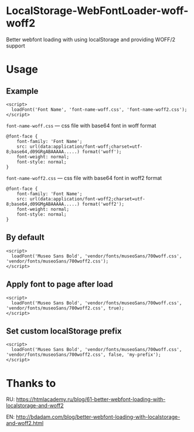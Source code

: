 # LocalStorage-WebFontLoader-woff-woff2
Better webfont loading with using localStorage and providing WOFF/2 support

# Usage
## Example
```
<script>
  loadFont('Font Name', 'font-name-woff.css', 'font-name-woff2.css');
</script>
```
```font-name-woff.css``` — css file with base64 font in woff format
```
@font-face {
    font-family: 'Font Name';
    src: url(data:application/font-woff;charset=utf-8;base64,d09GRgABAAAAA.....) format('woff');
    font-weight: normal;
    font-style: normal;
}
```

```font-name-woff2.css``` — css file with base64 font in woff2 format
```
@font-face {
    font-family: 'Font Name';
    src: url(data:application/font-woff2;charset=utf-8;base64,d09GMgABAAAAA.....) format('woff2');
    font-weight: normal;
    font-style: normal;
}
```

## By default
```
<script>
  loadFont('Museo Sans Bold', 'vendor/fonts/museoSans/700woff.css', 'vendor/fonts/museoSans/700woff2.css');
</script>
```

## Apply font to page after load
```
<script>
  loadFont('Museo Sans Bold', 'vendor/fonts/museoSans/700woff.css', 'vendor/fonts/museoSans/700woff2.css', true);
</script>
```

## Set custom localStorage prefix
```
<script>
  loadFont('Museo Sans Bold', 'vendor/fonts/museoSans/700woff.css', 'vendor/fonts/museoSans/700woff2.css', false, 'my-prefix');
</script>
```

# Thanks to
RU: https://htmlacademy.ru/blog/61-better-webfont-loading-with-localstorage-and-woff2

EN: http://bdadam.com/blog/better-webfont-loading-with-localstorage-and-woff2.html
